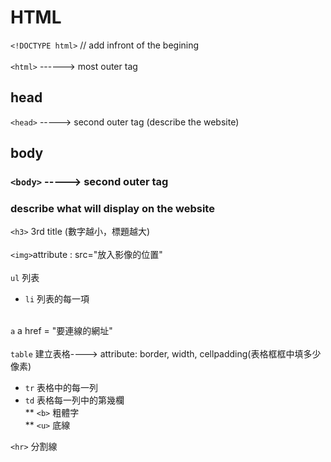 # HTML 

`<!DOCTYPE html>`   // add infront of the begining <br><br>
`<html>` ------> most outer tag <br>

## head
`<head>` -----> second outer tag  (describe the website) <br>

## body
### `<body>` -----> second outer tag  
### describe what will display on the website <br>
`<h3>` 3rd title (數字越小，標題越大) <br><br>
`<img>`attribute : src="放入影像的位置" <br><br>
`ul` 列表 <br>
  * `li` 列表的每一項 <br><br>

`a` a href = "要連線的網址" <br><br>
`table` 建立表格---->  attribute: border, width, cellpadding(表格框框中填多少像素) <br> 
* `tr` 表格中的每一列 <br>
* `td` 表格每一列中的第幾欄 <br>
** `<b>` 粗體字 <br>
** `<u>` 底線 <br>

`<hr>` 分割線 <br>

 
 


 
  

